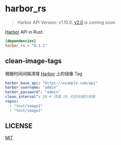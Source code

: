 # harbor_rs

> Harbor API Version: v1.10.0, [v2.0](https://editor.swagger.io/?url=https://raw.githubusercontent.com/goharbor/harbor/master/api/v2.0/swagger.yaml) is coming soon.

[Harbor](https://goharbor.io/) API in Rust.

```toml
[dependencies]
harbor_rs = "0.1.2"
```

## clean-image-tags

根据时间间隔清理 [Harbor](https://goharbor.io/) 上的镜像 Tag

```yaml
harbor_base_api: "https://example.com/api"
harbor_username: "admin"
harbor_password": "admin"
clean_interval": 20 # 清理 20 天前构建的镜像
repos:
  - "test/image1"
  - "test/image2"
```

## LICENSE

[MIT](https://github.com/k8scat/harbor_rs/blob/main/LICENSE)
